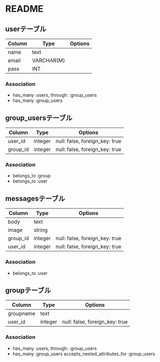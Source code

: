 # README


## userテーブル
|Column|Type|Options|
|------|----|-------|
|name|text|         |
|email|VARCHAR(M)|  |  
|pass|INT|          |


### Association   
- has_many :users, through: :group_users
- has_many :group_users




## group_usersテーブル

|Column|Type|Options|
|------|----|-------|
|user_id|integer|null: false, foreign_key: true|
|group_id|integer|null: false, foreign_key: true|

### Association
 - belongs_to :group
 - belongs_to :user


## messagesテーブル

|Column|Type|Options|
|------|----|-------|
|body  |text|       |
|image |string|     |
|group_id|integer|null: false, foreign_key: true|
|user_id|integer|null: false, foreign_key: true|

### Association

 - belongs_to :user
 

 ## groupテーブル
 |Column|Type|Options|
 |------|----|-------|
 |groupname|text|    |
 |user_id|integer|null: false, foreign_key: true|

### Association

 - has_many :users, through: :group_users
 - has_many :group_users
   accepts_nested_attributes_for :group_users


